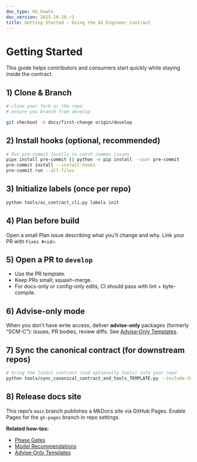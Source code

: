 ```yaml
---
doc_type: kb_howto
doc_version: 2025-10-20.r1
title: Getting Started — Using the AI Engineer Contract
---
```


# Getting Started

This guide helps contributors and consumers start quickly while staying inside the contract.

## 1) Clone & Branch

```bash
# clone your fork or the repo
# ensure you branch from develop

git checkout -b docs/first-change origin/develop
```

## 2) Install hooks (optional, recommended)

```bash
# Run pre-commit locally to catch common issues
pipx install pre-commit || python -m pip install --user pre-commit
pre-commit install --install-hooks
pre-commit run --all-files
```

## 3) Initialize labels (once per repo)

```bash
python tools/ai_contract_cli.py labels init
```

## 4) Plan before build

Open a small Plan issue describing what you’ll change and why. Link your PR with `Fixes #<id>`.

## 5) Open a PR to `develop`

- Use the PR template.
- Keep PRs small; squash-merge.
- For docs-only or config-only edits, CI should pass with lint + byte-compile.

## 6) Advise-only mode

When you don’t have write access, deliver **advise-only** packages (formerly “SCM-C”): issues, PR bodies, review diffs. See [Advise‑Only Templates](advise-only-templates.md).

## 7) Sync the canonical contract (for downstream repos)

```bash
# bring the latest contract (and optionally tools) into your repo
python tools/sync_canonical_contract_and_tools_TEMPLATE.py --include-tools
```

## 8) Release docs site

This repo’s `main` branch publishes a MkDocs site via GitHub Pages. Enable Pages for the `gh-pages` branch in repo settings.

**Related how‑tos:**

- [Phase Gates](phase-gates.md)
- [Model Recommendations](model-recommendations.md)
- [Advise‑Only Templates](advise-only-templates.md)

